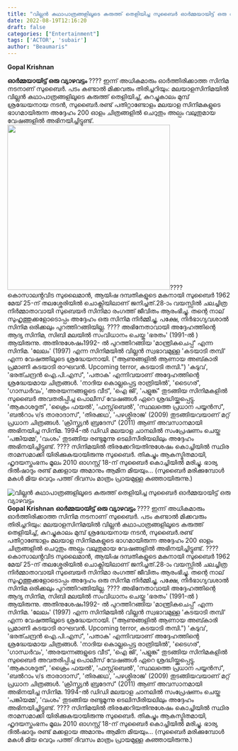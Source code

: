 ```yaml
---
title: "വില്ലന്‍ കഥാപാത്രങ്ങളിലൂടെ കരുത്ത് തെളിയിച്ച സുബൈർ ഓർമ്മയായിട്ട് ഒരു വ്യാഴവട്ടം"
date: 2022-08-19T12:16:20
draft: false
categories: ["Entertainment"]
tags: ['ACTOR', 'subair']
author: "Beaumaris"
---
```


<strong>Gopal Krishnan</strong>

<strong>ഓർമ്മയായിട്ട് ഒരു വ്യാഴവട്ടം</strong>
????
ഇന്ന് അധികമാരും ഓർത്തിരിക്കാത്ത സിനിമ നടനാണ് സുബൈർ. പടം കണ്ടാൽ മിക്കവരും തിരിച്ചറിയും: മലയാളസിനിമയില്‍ വില്ലന്‍ കഥാപാത്രങ്ങളിലൂടെ കരുത്ത് തെളിയിച്ച്, കുറച്ചുകാലം മുമ്പ് ശ്രദ്ധേയനായ നടൻ‍, സുബൈർ.രണ്ട് പതിറ്റാണ്ടോളം മലയാള സിനിമകളുടെ ഭാഗമായിരുന്ന അദ്ദേഹം 200 ഓളം ചിത്രങ്ങളിൽ ചെറുതും അല്പം വലുതുമായ വേഷങ്ങളിൽ അഭിനയിച്ചിട്ടുണ്ട്.
<img class="size-full wp-image-347475 aligncenter" src="https://cdn.boolokam.com/articles/2022/08/fwfwff.jpg" alt="" width="367" height="373" />????
കൊസാലൻ്റവിട സുലൈമാൻ, ആയിഷ ദമ്പതികളുടെ മകനായി സുബൈർ 1962 മേയ് 25-ന് തലശ്ശേരിയിൽ ചൊക്ലിയിലാണ് ജനിച്ചത്.28-ാം വയസ്സിൽ ചലച്ചിത്ര നിർമ്മാതാവായി സുബെയർ സിനിമാ രംഗത്ത് ജീവിതം ആരംഭിച്ചു. തന്റെ നാല് സുഹൃത്തുക്കളോടൊപ്പം അദ്ദേഹം ഒരു സിനിമ നിർമ്മിച്ചു, പക്ഷേ, നിർഭാഗ്യവശാൽ സിനിമ ഒരിക്കലും പുറത്തിറങ്ങിയില്ല.
????
അഭിനേതാവായി അദ്ദേഹത്തിന്റെ ആദ്യ സിനിമ, സിബി മലയില്‍ സംവിധാനം ചെയ്ത 'ഭരതം' (1991-ൽ ) ആയിരുന്നു. അതിനുശേഷം1992- ൽ പുറത്തിറങ്ങിയ 'മാന്ത്രികചെപ്പ്' എന്ന സിനിമ. 'ലേലം' (1997) എന്ന സിനിമയിൽ വില്ലൻ സ്വഭാവമുള്ള 'കടയാടി തമ്പി' എന്ന വേഷത്തിലൂടെ ശ്രദ്ധേയനായി. ("ആണുങ്ങളില്‍ ആണായ അബ്കാരി പ്രമാണി കടയാടി രാഘവന്‍. Upcoming terror, കടയാടി തമ്പി.") 'കടുവ', 'ഭരത്ചന്ദ്രൻ ഐ.പി.എസ്', 'പതാക' എന്നിവയാണ് അദ്ദേഹത്തിന്റെ ശ്രദ്ധേയമായ ചിത്രങ്ങൾ. 'നാദിയ കൊല്ലപ്പെട്ട രാത്രിയില്‍', 'ടൈഗര്'‍, 'ഗാന്ധര്‍വം', 'അരയന്നങ്ങളുടെ വീട്', 'ഐ ജി', 'പളുങ്ക്' തുടങ്ങിയ സിനിമകളില്‍ സുബൈര്‍ അവതരിപ്പിച്ച പൊലീസ് വേഷങ്ങള്‍ ഏറെ ശ്രദ്ധിയ്ക്കപ്പെട്ടു. 'ആകാശദൂത്', 'ക്രൈം ഫയല്‍', 'ഫസ്റ്റ്‌ബെൽ', 'സ്ഥലത്തെ പ്രധാന പയ്യന്‍സ്', 'ബല്‍റാം v/s താരാദാസ്', 'തിരക്കഥ', 'പഴശ്ശിരാജ' (2009) തുടങ്ങിയവയാണ് മറ്റ് പ്രധാന ചിത്രങ്ങള്‍.
'ക്രിസ്ത്യൻ ബ്രദേസ്' (2011) ആണ് അവസാനമായി അഭിനയിച്ച സിനിമ.
1994-ൽ ഡിഡി മലയാള ചാനലിൽ സംപ്രേഷണം ചെയ്ത 'പങ്കിയമ്മ', 'വംശം' തുടങ്ങിയ രണ്ടുമൂന്നു ടെലിസീരിയലിലും അദ്ദേഹം അഭിനയിച്ചിട്ടുണ്ട്.
????
സിനിമയില്‍ തിരക്കേറിയതിനുശേഷം കൊച്ചിയില്‍ സ്ഥിര താമസമാക്കി യിരിക്കുകയായിരുന്നു സുബൈര്‍. തികച്ചും ആകസ്മിതമായി, ഹൃദയസ്തംഭനം മൂലം 2010 ഓഗസ്റ്റ് 18-ന് സുബൈർ കൊച്ചിയിൽ മരിച്ചു. ഭാര്യ ദിൽ‌ഷാദും രണ്ട് മക്കളായ അമാനും ആമിന മിയയും... (സുബൈർ മരിക്കുമ്പോൾ മകൾ മിയ വെറും പത്ത് ദിവസം മാത്രം പ്രായമുള്ള കുഞ്ഞായിരുന്നു.)


![വില്ലന്‍ കഥാപാത്രങ്ങളിലൂടെ കരുത്ത് തെളിയിച്ച സുബൈർ ഓർമ്മയായിട്ട് ഒരു വ്യാഴവട്ടം](https://cdn.boolokam.com/articles/2022/08/fwfwff.jpg)**Gopal Krishnan** **ഓർമ്മയായിട്ട് ഒരു വ്യാഴവട്ടം** ???? ഇന്ന് അധികമാരും ഓർത്തിരിക്കാത്ത സിനിമ നടനാണ് സുബൈർ. പടം കണ്ടാൽ മിക്കവരും തിരിച്ചറിയും: മലയാളസിനിമയില്‍ വില്ലന്‍ കഥാപാത്രങ്ങളിലൂടെ കരുത്ത് തെളിയിച്ച്, കുറച്ചുകാലം മുമ്പ് ശ്രദ്ധേയനായ നടൻ‍, സുബൈർ.രണ്ട് പതിറ്റാണ്ടോളം മലയാള സിനിമകളുടെ ഭാഗമായിരുന്ന അദ്ദേഹം 200 ഓളം ചിത്രങ്ങളിൽ ചെറുതും അല്പം വലുതുമായ വേഷങ്ങളിൽ അഭിനയിച്ചിട്ടുണ്ട്. ???? കൊസാലൻ്റവിട സുലൈമാൻ, ആയിഷ ദമ്പതികളുടെ മകനായി സുബൈർ 1962 മേയ് 25-ന് തലശ്ശേരിയിൽ ചൊക്ലിയിലാണ് ജനിച്ചത്.28-ാം വയസ്സിൽ ചലച്ചിത്ര നിർമ്മാതാവായി സുബെയർ സിനിമാ രംഗത്ത് ജീവിതം ആരംഭിച്ചു. തന്റെ നാല് സുഹൃത്തുക്കളോടൊപ്പം അദ്ദേഹം ഒരു സിനിമ നിർമ്മിച്ചു, പക്ഷേ, നിർഭാഗ്യവശാൽ സിനിമ ഒരിക്കലും പുറത്തിറങ്ങിയില്ല. ???? അഭിനേതാവായി അദ്ദേഹത്തിന്റെ ആദ്യ സിനിമ, സിബി മലയില്‍ സംവിധാനം ചെയ്ത 'ഭരതം' (1991-ൽ ) ആയിരുന്നു. അതിനുശേഷം1992- ൽ പുറത്തിറങ്ങിയ 'മാന്ത്രികചെപ്പ്' എന്ന സിനിമ. 'ലേലം' (1997) എന്ന സിനിമയിൽ വില്ലൻ സ്വഭാവമുള്ള 'കടയാടി തമ്പി' എന്ന വേഷത്തിലൂടെ ശ്രദ്ധേയനായി. ("ആണുങ്ങളില്‍ ആണായ അബ്കാരി പ്രമാണി കടയാടി രാഘവന്‍. Upcoming terror, കടയാടി തമ്പി.") 'കടുവ', 'ഭരത്ചന്ദ്രൻ ഐ.പി.എസ്', 'പതാക' എന്നിവയാണ് അദ്ദേഹത്തിന്റെ ശ്രദ്ധേയമായ ചിത്രങ്ങൾ. 'നാദിയ കൊല്ലപ്പെട്ട രാത്രിയില്‍', 'ടൈഗര്'‍, 'ഗാന്ധര്‍വം', 'അരയന്നങ്ങളുടെ വീട്', 'ഐ ജി', 'പളുങ്ക്' തുടങ്ങിയ സിനിമകളില്‍ സുബൈര്‍ അവതരിപ്പിച്ച പൊലീസ് വേഷങ്ങള്‍ ഏറെ ശ്രദ്ധിയ്ക്കപ്പെട്ടു. 'ആകാശദൂത്', 'ക്രൈം ഫയല്‍', 'ഫസ്റ്റ്‌ബെൽ', 'സ്ഥലത്തെ പ്രധാന പയ്യന്‍സ്', 'ബല്‍റാം v/s താരാദാസ്', 'തിരക്കഥ', 'പഴശ്ശിരാജ' (2009) തുടങ്ങിയവയാണ് മറ്റ് പ്രധാന ചിത്രങ്ങള്‍. 'ക്രിസ്ത്യൻ ബ്രദേസ്' (2011) ആണ് അവസാനമായി അഭിനയിച്ച സിനിമ. 1994-ൽ ഡിഡി മലയാള ചാനലിൽ സംപ്രേഷണം ചെയ്ത 'പങ്കിയമ്മ', 'വംശം' തുടങ്ങിയ രണ്ടുമൂന്നു ടെലിസീരിയലിലും അദ്ദേഹം അഭിനയിച്ചിട്ടുണ്ട്. ???? സിനിമയില്‍ തിരക്കേറിയതിനുശേഷം കൊച്ചിയില്‍ സ്ഥിര താമസമാക്കി യിരിക്കുകയായിരുന്നു സുബൈര്‍. തികച്ചും ആകസ്മിതമായി, ഹൃദയസ്തംഭനം മൂലം 2010 ഓഗസ്റ്റ് 18-ന് സുബൈർ കൊച്ചിയിൽ മരിച്ചു. ഭാര്യ ദിൽ‌ഷാദും രണ്ട് മക്കളായ അമാനും ആമിന മിയയും... (സുബൈർ മരിക്കുമ്പോൾ മകൾ മിയ വെറും പത്ത് ദിവസം മാത്രം പ്രായമുള്ള കുഞ്ഞായിരുന്നു.)
